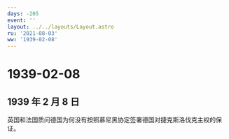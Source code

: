 ```yaml
---
days: -205
event: ''
layout: ../../layouts/Layout.astro
ru: '2021-08-03'
ww: '1939-02-08'
---
```


# 1939-02-08

## 1939 年 2 月 8 日

英国和法国质问德国为何没有按照慕尼黑协定签署德国对捷克斯洛伐克主权的保证。